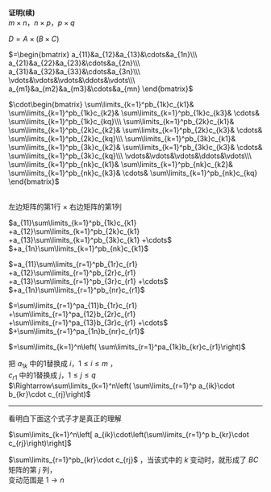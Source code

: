 **证明(续)**  
$m\times n， n\times p， p\times q$  
  
$D=A\times(B\times C)$  
  
$=\begin{bmatrix}  
a_{11}&a_{12}&a_{13}&\cdots&a_{1n}\\\  
a_{21}&a_{22}&a_{23}&\cdots&a_{2n}\\\  
a_{31}&a_{32}&a_{33}&\cdots&a_{3n}\\\  
\vdots&\vdots&\vdots&\ddots&\vdots\\\  
a_{m1}&a_{m2}&a_{m3}&\cdots&a_{mn}  
\end{bmatrix}$  
  
$\cdot\begin{bmatrix}  
\sum\limits_{k=1}^pb_{1k}c_{k1}&  
\sum\limits_{k=1}^pb_{1k}c_{k2}&  
\sum\limits_{k=1}^pb_{1k}c_{k3}&  
\cdots&  
\sum\limits_{k=1}^pb_{1k}c_{kq}\\\  
\sum\limits_{k=1}^pb_{2k}c_{k1}&  
\sum\limits_{k=1}^pb_{2k}c_{k2}&  
\sum\limits_{k=1}^pb_{2k}c_{k3}&  
\cdots&  
\sum\limits_{k=1}^pb_{2k}c_{kq}\\\  
\sum\limits_{k=1}^pb_{3k}c_{k1}&  
\sum\limits_{k=1}^pb_{3k}c_{k2}&  
\sum\limits_{k=1}^pb_{3k}c_{k3}&  
\cdots&  
\sum\limits_{k=1}^pb_{3k}c_{kq}\\\  
\vdots&\vdots&\vdots&\ddots&\vdots\\\  
\sum\limits_{k=1}^pb_{nk}c_{k1}&  
\sum\limits_{k=1}^pb_{nk}c_{k2}&  
\sum\limits_{k=1}^pb_{nk}c_{k3}&  
\cdots&  
\sum\limits_{k=1}^pb_{nk}c_{kq}  
\end{bmatrix}$ <br/><br/>  
  
左边矩阵的第1行 $\times$ 右边矩阵的第1列  
  
$a_{11}\sum\limits_{k=1}^pb_{1k}c_{k1}  
+a_{12}\sum\limits_{k=1}^pb_{2k}c_{k1}  
+a_{13}\sum\limits_{k=1}^pb_{3k}c_{k1}  
+\cdots$  
$+a_{1n}\sum\limits_{k=1}^pb_{nk}c_{k1}$  
  
$=a_{11}\sum\limits_{r=1}^pb_{1r}c_{r1}  
+a_{12}\sum\limits_{r=1}^pb_{2r}c_{r1}  
+a_{13}\sum\limits_{r=1}^pb_{3r}c_{r1}  
+\cdots$  
$+a_{1n}\sum\limits_{r=1}^pb_{nr}c_{r1}$  
  
$=\sum\limits_{r=1}^pa_{11}b_{1r}c_{r1}  
+\sum\limits_{r=1}^pa_{12}b_{2r}c_{r1}  
+\sum\limits_{r=1}^pa_{13}b_{3r}c_{r1}  
+\cdots$  
$+\sum\limits_{r=1}^pa_{1n}b_{nr}c_{r1}$  
  
$=\sum\limits_{k=1}^n\left(  
\sum\limits_{r=1}^pa_{1k}b_{kr}c_{r1}\right)$  
  
把 $a_{1k}$ 中的1替换成 $i，1\le i\le m$ ，  
$c_{r1}$ 中的1替换成 $j，1\le j\le q$  
$\Rightarrow\sum\limits_{k=1}^n\left(  
\sum\limits_{r=1}^p  
a_{ik}\cdot b_{kr}\cdot c_{rj}\right)$  
  
---  
看明白下面这个式子才是真正的理解  
  
$\sum\limits_{k=1}^n\left[  
a_{ik}\cdot\left(\sum\limits_{r=1}^p  
b_{kr}\cdot c_{rj}\right)\right]$  
  
$\sum\limits_{r=1}^pb_{kr}\cdot c_{rj}$ ，当该式中的 $k$ 变动时，就形成了 $BC$ 矩阵的第 $j$ 列，  
变动范围是 $1\to n$  
